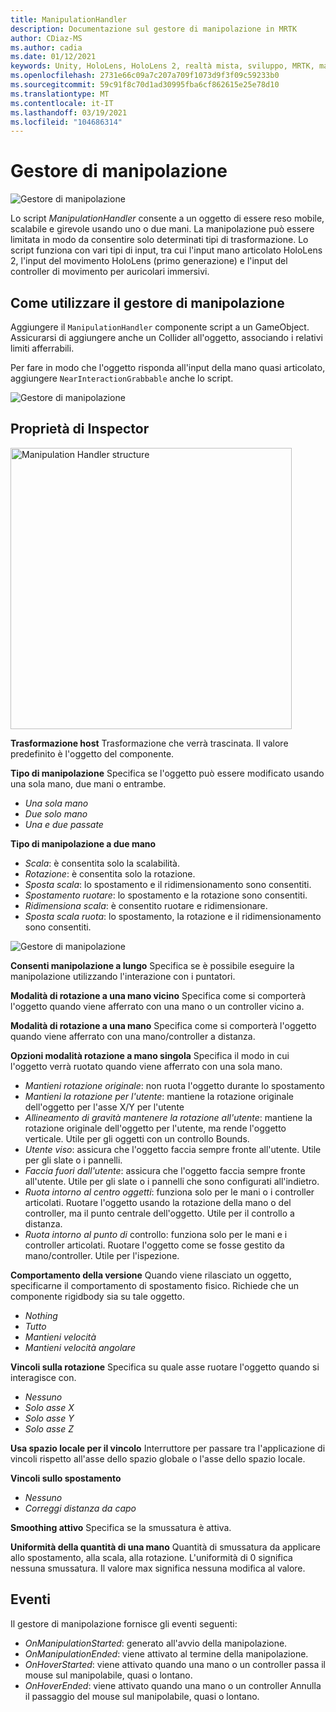 ```yaml
---
title: ManipulationHandler
description: Documentazione sul gestore di manipolazione in MRTK
author: CDiaz-MS
ms.author: cadia
ms.date: 01/12/2021
keywords: Unity, HoloLens, HoloLens 2, realtà mista, sviluppo, MRTK, manipolazione,
ms.openlocfilehash: 2731e66c09a7c207a709f1073d9f3f09c59233b0
ms.sourcegitcommit: 59c91f8c70d1ad30995fba6cf862615e25e78d10
ms.translationtype: MT
ms.contentlocale: it-IT
ms.lasthandoff: 03/19/2021
ms.locfileid: "104686314"
---
```

# <a name="manipulation-handler"></a>Gestore di manipolazione

![Gestore di manipolazione](../images/manipulation-handler/MRTK_Manipulation_Main.png)

Lo script *ManipulationHandler* consente a un oggetto di essere reso mobile, scalabile e girevole usando uno o due mani. La manipolazione può essere limitata in modo da consentire solo determinati tipi di trasformazione. Lo script funziona con vari tipi di input, tra cui l'input mano articolato HoloLens 2, l'input del movimento HoloLens (primo generazione) e l'input del controller di movimento per auricolari immersivi.

## <a name="how-to-use-the-manipulation-handler"></a>Come utilizzare il gestore di manipolazione

Aggiungere il `ManipulationHandler` componente script a un GameObject. Assicurarsi di aggiungere anche un Collider all'oggetto, associando i relativi limiti afferrabili.

Per fare in modo che l'oggetto risponda all'input della mano quasi articolato, aggiungere `NearInteractionGrabbable` anche lo script.

![Gestore di manipolazione](../images/manipulation-handler/MRTK_ManipulationHandler_Howto.png)

## <a name="inspector-properties"></a>Proprietà di Inspector

<img src="../images/manipulation-handler/MRTK_ManipulationHandler_Structure.png" width="450" alt="Manipulation Handler structure">

**Trasformazione host** Trasformazione che verrà trascinata. Il valore predefinito è l'oggetto del componente.

**Tipo di manipolazione** Specifica se l'oggetto può essere modificato usando una sola mano, due mani o entrambe.

* *Una sola mano*
* *Due solo mano*
* *Una e due passate*

**Tipo di manipolazione a due mano**

* *Scala*: è consentita solo la scalabilità.
* *Rotazione*: è consentita solo la rotazione.
* *Sposta scala*: lo spostamento e il ridimensionamento sono consentiti.
* *Spostamento ruotare*: lo spostamento e la rotazione sono consentiti.
* *Ridimensiona scala*: è consentito ruotare e ridimensionare.
* *Sposta scala ruota*: lo spostamento, la rotazione e il ridimensionamento sono consentiti.

![Gestore di manipolazione](../images/manipulation-handler/MRTK_ManipulationHandler_TwoHanded.jpg)

**Consenti manipolazione a lungo** Specifica se è possibile eseguire la manipolazione utilizzando l'interazione con i puntatori.

**Modalità di rotazione a una mano vicino** Specifica come si comporterà l'oggetto quando viene afferrato con una mano o un controller vicino a.

**Modalità di rotazione a una mano** Specifica come si comporterà l'oggetto quando viene afferrato con una mano/controller a distanza.

**Opzioni modalità rotazione a mano singola** Specifica il modo in cui l'oggetto verrà ruotato quando viene afferrato con una sola mano.

* *Mantieni rotazione originale*: non ruota l'oggetto durante lo spostamento
* *Mantieni la rotazione per l'utente*: mantiene la rotazione originale dell'oggetto per l'asse X/Y per l'utente
* *Allineamento di gravità mantenere la rotazione all'utente*: mantiene la rotazione originale dell'oggetto per l'utente, ma rende l'oggetto verticale. Utile per gli oggetti con un controllo Bounds.
* *Utente viso*: assicura che l'oggetto faccia sempre fronte all'utente. Utile per gli slate o i pannelli.
* *Faccia fuori dall'utente*: assicura che l'oggetto faccia sempre fronte all'utente. Utile per gli slate o i pannelli che sono configurati all'indietro.
* *Ruota intorno al centro oggetti*: funziona solo per le mani o i controller articolati. Ruotare l'oggetto usando la rotazione della mano o del controller, ma il punto centrale dell'oggetto. Utile per il controllo a distanza.
* *Ruota intorno al punto di* controllo: funziona solo per le mani e i controller articolati. Ruotare l'oggetto come se fosse gestito da mano/controller. Utile per l'ispezione.

**Comportamento della versione** Quando viene rilasciato un oggetto, specificarne il comportamento di spostamento fisico. Richiede che un componente rigidbody sia su tale oggetto.

* *Nothing*
* *Tutto*
* *Mantieni velocità*
* *Mantieni velocità angolare*

**Vincoli sulla rotazione** Specifica su quale asse ruotare l'oggetto quando si interagisce con.

* *Nessuno*
* *Solo asse X*
* *Solo asse Y*
* *Solo asse Z*

**Usa spazio locale per il vincolo** Interruttore per passare tra l'applicazione di vincoli rispetto all'asse dello spazio globale o l'asse dello spazio locale.

**Vincoli sullo spostamento**

* *Nessuno*
* *Correggi distanza da capo*

**Smoothing attivo** Specifica se la smussatura è attiva.

**Uniformità della quantità di una mano** Quantità di smussatura da applicare allo spostamento, alla scala, alla rotazione. L'uniformità di 0 significa nessuna smussatura. Il valore max significa nessuna modifica al valore.

## <a name="events"></a>Eventi

Il gestore di manipolazione fornisce gli eventi seguenti:

* *OnManipulationStarted*: generato all'avvio della manipolazione.
* *OnManipulationEnded*: viene attivato al termine della manipolazione.
* *OnHoverStarted*: viene attivato quando una mano o un controller passa il mouse sul manipolabile, quasi o lontano.
* *OnHoverEnded*: viene attivato quando una mano o un controller Annulla il passaggio del mouse sul manipolabile, quasi o lontano.
